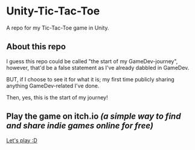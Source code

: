 # Unity-Tic-Tac-Toe
A repo for my Tic-Tac-Toe game in Unity.

## About this repo
I guess this repo could be called "the start of my GameDev-journey", however, that'd be a false statement as I've already dabbled in GameDev. 

BUT, if I choose to see it for what it is; my first time publicly sharing anything GameDev-related I've done. 

Then, yes, this is the start of my journey!

## Play the game on itch.io ***(a simple way to find and share indie games online for free)***
[Let's play :D]()
